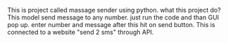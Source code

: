 This is project called massage sender using python. 
what this project do?
This model send message to any number. just run the code and than GUI pop up.
enter number and message after this hit on send button.
This is connected to a website "send 2 sms" through API.
